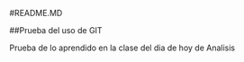 #README.MD

##Prueba del uso de GIT

Prueba de lo aprendido en la clase del dia de hoy de Analisis
 

